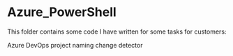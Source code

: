 # Azure_PowerShell

This folder contains some code I have written for some tasks for customers:

Azure DevOps project naming change detector
